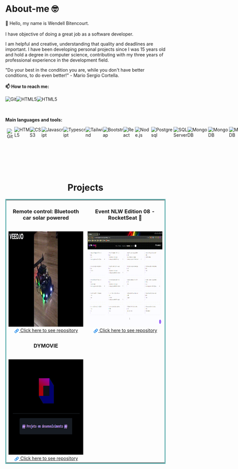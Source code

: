 # About-me 🤓

👋 Hello, my name is Wendell Bitencourt. 
<br/>
<br/>
I have objective of doing a great job as a software developer.

I am helpful and creative, understanding that quality and deadlines are important. I have been developing personal projects since I was 15 years old and hold a degree in computer science, contributing with my three years of professional experience in the development field.

"Do your best in the condition you are, while you don't have better conditions, to do even better!" - Mario Sergio Cortella.
<br> 
<br/>
**📫 How to reach me:**
<br/>
<br/>
<a href="https://www.linkedin.com/in/wendell-bitencourt/" target="blank"><img title="Git" align="left" height="40" src="https://user-images.githubusercontent.com/51727640/169602833-50664130-57c3-4491-842a-ac093fc0493e.svg"></a>
<a href="https://www.instagram.com/wbitencourt.dev/" target="blank"><img title="HTML5" align="left" height="40" src="https://user-images.githubusercontent.com/51727640/169602835-f8578787-11b8-49ba-88ea-b5179e035cad.svg"></a>
<a href="https://app.rocketseat.com.br/me/wendell-bitencourt" target="blank"><img title="HTML5" align="left" height="40" src="https://user-images.githubusercontent.com/51727640/169602836-2b52f6d2-e9b3-46d4-a9e8-d32c7df1eb79.svg"></a>
<br/>
<br/>
<br/>

**Main languages and tools:**
<div style="display: flex; backgorund-color: red">
<a style="margin: 5px;" href="https://git-scm.com/" target="blank"><img title="Git" align="left" height="40" src="https://xesque.rocketseat.dev/platform/tech/git.svg"></a>
<a href="https://www.w3.org/html/" target="blank"><img title="HTML5" align="left" height="40" src="https://xesque.rocketseat.dev/platform/tech/html5.svg"></a>
<a href="https://www.w3.org/Style/CSS/Overview.en.html" target="blank"><img title="CSS3" align="left" height="40" src="https://xesque.rocketseat.dev/platform/tech/css3.svg"></a>
<a href="https://www.javascript.com/" target="blank"><img title="Javascript" align="left" height="40" src="https://xesque.rocketseat.dev/platform/tech/javascript.svg"></a>
<a href="https://www.typescriptlang.org/" target="blank"><img title="Typescript" align="left" height="40" src="https://xesque.rocketseat.dev/platform/tech/typescript.svg"></a>
<a href="https://tailwindcss.com/" target="blank"><img title="Tailwind" align="left" height="40" src="https://xesque.rocketseat.dev/platform/tech/tailwind.svg"></a>
<a href="https://getbootstrap.com/" target="blank"><img title="Bootstrap" align="left" height="40" src="https://xesque.rocketseat.dev/platform/tech/bootstrap.svg"></a>
<a href="https://reactjs.org/" target="blank"><img title="React" align="left" height="40" src="https://xesque.rocketseat.dev/platform/tech/reactjs.svg"></a>
<a href="https://nodejs.org/en/" target="blank"><img title="Node.js" align="left" height="40" src="https://xesque.rocketseat.dev/platform/tech/node.svg"></a>
<a href="https://www.postgresql.org/" target="blank"><img title="Postgresql" align="left" height="40" src="https://xesque.rocketseat.dev/platform/tech/postgresql.svg"></a>
<a href="https://www.microsoft.com/en-us/sql-server/" target="blank"><img title="SQL Server" align="left" height="40" src="https://xesque.rocketseat.dev/platform/tech/sql-server.svg"></a>
<a href="https://www.mongodb.com/" target="blank"><img title="MongoDB" align="left" height="40" src="https://xesque.rocketseat.dev/platform/tech/mongodb.svg"></a>
<a href="https://nextjs.org/" target="blank"><img title="MongoDB" align="left" height="40" src="https://xesque.rocketseat.dev/platform/tech/nextjs.svg"></a>
<a href="https://nestjs.com/" target="blank"><img title="MongoDB" align="left" height="40" src="https://xesque.rocketseat.dev/platform/tech/1663679627579.svg"></a>
</div>
<br/>
<br/>
<br/>
<br/>
<div align="start">
    <!--<img height="160em" src="https://github-readme-stats.vercel.app/api?username=wbitencourt&show_icons=true&include_all_commits=true&theme=radical"/>!-->
    <!--<img height="160em" src="https://github-readme-stats.vercel.app/api/top-langs/?username=wbitencourt&layout=compact&langs_count=6)]  (https://github.com/wbitencourt/github-readme-statsCompact&theme=radical"/>!-->
</div>
<br/>
<h1 align="center">Projects</h1>

<table bordercolor="#66b2b2" align="center">
    <tr>
        <td width="50%" valign="top" align="center">           
            <h3 align="center">Remote control: Bluetooth car solar powered</h3>
            <br />           
            <a align="center" valign="center" href="https://github.com/WBitencourt/Personal-Project/tree/main/RC%20Bluetooth%20car%20solar%20powered">
                <img src="images/RemoteCar_bluetooth3.gif" height="300px" alt="Remote car bluetooth"/>
            </a>
            <a align="center" valign="center" target="_blank" href="https://github.com/WBitencourt/Personal-Project/tree/main/RC%20Bluetooth%20car%20solar%20powered">
                <img title="Link" align="center" height="17" src="images/chain.png">
                <span>Click here to see repository</span>
            </a>    
        </td>    
        <td width="50%" valign="top" align="center">           
            <h3 align="center">Event NLW Edition 08 - RocketSeat 🚀</h3>
            <br />           
            <img src="images/NLW08_Rocketseat.gif" height="300px" alt="Remote car bluetooth"/>
            <a align="center" valign="center" target="_blank" href="https://github.com/WBitencourt/Technology-course/tree/master/NLW">
                <img title="Link" align="center" height="17" src="images/chain.png">
                <span>Click here to see repository</span>
            </a> 
        </td>  
    </tr>
    <tr>
        <td width="50%" valign="top" align="center">           
            <h3 align="center">DYMOVIE</h3>
            <br />           
            <a align="center" valign="center" href="https://github.com/WBitencourt/Personal-Project/tree/main/dymovie">
                <img src="images/dymovie.png" height="300px" alt="DYMOVIE"/>
            </a>
            <a align="center" valign="center" target="_blank" href="https://github.com/WBitencourt/Personal-Project/tree/main/dymovie">
                <img title="Link" align="center" height="17" src="images/chain.png">
                <span>Click here to see repository</span>
            </a>    
        </td>    
    </tr>
</table>
